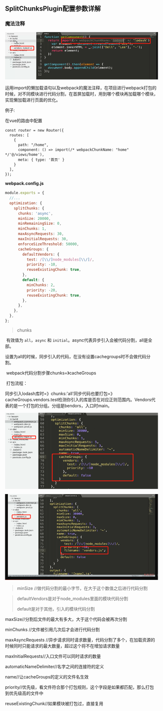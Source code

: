 ## SplitChunksPlugin配置参数详解

### 魔法注释

![image-20211115163125854](media/image-20211115163125854.png) 

运用import的懒加载语句以及webpack的魔法注释，在项目进行webpack打包的时候，对不同模块进行代码分割，在首屏加载时，用到哪个模块再加载哪个模块，实现懒加载进行页面的优化。

例子:

在vue的路由中配置

```tsx
const router = new Router({
  routes: [
    {
      path: "/home",
      component: () => import(/* webpackChunkName: "home" */'@/views/home'),
      meta: { type: '首页' }
    }
  ],
});
```

**webpack.config.js**

```js
module.exports = {
  //...
  optimization: {
    splitChunks: {
      chunks: 'async',
      minSize: 20000,
      minRemainingSize: 0,
      minChunks: 1,
      maxAsyncRequests: 30,
      maxInitialRequests: 30,
      enforceSizeThreshold: 50000,
      cacheGroups: {
        defaultVendors: {
          test: /[\\/]node_modules[\\/]/,
          priority: -10,
          reuseExistingChunk: true,
        },
        default: {
          minChunks: 2,
          priority: -20,
          reuseExistingChunk: true,
        },
      },
    },
  },
};
```

> chunks

​	有效值为 `all`，`async` 和 `initial`。async代表异步引入会被代码分割，all是全部。

​	设置为all的时候，同步引入的代码，在没有设置cachegroups时不会做代码分割。

​	webpack代码分割步骤chunks=》cacheGroups

​	打包流程：

​		同步引入lodash库时=》chunks:'all'同步代码也要打包=》cacheGroups.vendors.test检测你引入的库是否在对应正则范围内。Vendors代表的是一个打包的分组。分组是bendors，入口时main。

![image-20211115175033885](media/image-20211115175033885.png) 

![image-20211115175248217](media/image-20211115175248217.png) 

> minSize //做代码分割的最小字节，在大于这个数值之后进行代码分割

> defaultVendors是对于node_modules里面的模块代码分割
>
> default是对于其他，引入的模块代码分割

maxSize//分割后文件的最大有多大，大于这个代码会被再次分割

minChunks //文件被引用几次后才会进行代码分割

maxAsyncRequests //异步请求同时请求数量，代码分割了多个，在加载资源的时候同时只能请求的最大数量，超过这个将不在增加请求数量

maxInitialRequests//入口文件可以同时请求的数量

automaticNameDelimiter//名字之间的连接符的定义

name//让cacheGroups的定义的文件名生效

priority//优先级，看文件符合那个打包规则，这个字段是如果都匹配，那么打包到优先级高的文件中

reuseExistingChunk//如果模块被打包过，直接复用

 
